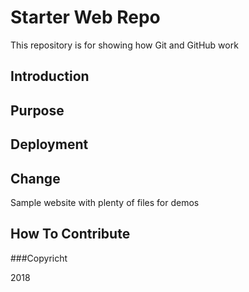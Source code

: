# Starter Web Repo

This repository is for showing how Git and GitHub work

## Introduction

## Purpose

## Deployment

## Change

Sample website with plenty of files for demos

## How To Contribute

###Copyricht

2018
